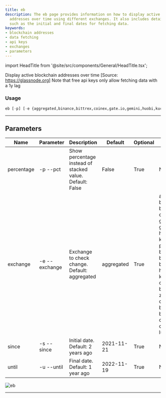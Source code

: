 ```yaml
---
title: eb
description: The eb page provides information on how to display active blockchain
  addresses over time using different exchanges. It also includes details on parameters
  such as the initial and final dates for fetching data.
keywords:
- blockchain addresses
- data fetching
- api keys
- exchanges
- parameters
---
```


import HeadTitle from '@site/src/components/General/HeadTitle.tsx';

<HeadTitle title="crypto /dd/eb - Reference | OpenBB Terminal Docs" />

Display active blockchain addresses over time [Source: https://glassnode.org] Note that free api keys only allow fetching data with a 1y lag

### Usage

```python wordwrap
eb [-p] [-e {aggregated,binance,bittrex,coinex,gate.io,gemini,huobi,kucoin,poloniex,bibox,bigone,bitfinex,hitbtc,kraken,okex,bithumb,zb.com,cobinhood,bitmex,bitstamp,coinbase,coincheck,luno}] [-s SINCE] [-u UNTIL]
```

---

## Parameters

| Name | Parameter | Description | Default | Optional | Choices |
| ---- | --------- | ----------- | ------- | -------- | ------- |
| percentage | -p  --pct | Show percentage instead of stacked value. Default: False | False | True | None |
| exchange | -e  --exchange | Exchange to check change. Default: aggregated | aggregated | True | aggregated, binance, bittrex, coinex, gate.io, gemini, huobi, kucoin, poloniex, bibox, bigone, bitfinex, hitbtc, kraken, okex, bithumb, zb.com, cobinhood, bitmex, bitstamp, coinbase, coincheck, luno |
| since | -s  --since | Initial date. Default: 2 years ago | 2021-11-21 | True | None |
| until | -u  --until | Final date. Default: 1 year ago | 2022-11-19 | True | None |

![eb](https://user-images.githubusercontent.com/46355364/154060160-3102de99-bed7-4e3b-bc98-81c684eefcb0.png)

---
